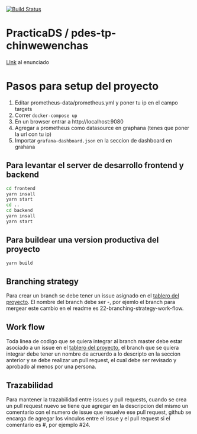 [![Build Status](https://travis-ci.org/PracticaDS/pdes-tp-chinwewenchas.svg?branch=master)](https://travis-ci.org/PracticaDS/pdes-tp-chinwewenchas)

# PracticaDS / pdes-tp-chinwewenchas 
[LInk](https://docs.google.com/document/d/12tbex_VDmd7ZNWkn5PJQriQ92FbIQGgT91-pa71RNZM/edit) al enunciado

# Pasos para setup del proyecto
1. Editar prometheus-data/prometheus.yml y poner tu ip en el campo targets
2. Correr ```docker-compose up```
4. En un browser entrar a http://localhost:9080
5. Agregar a prometheus como datasource en graphana (tenes que poner la url con tu ip)
6. Importar `grafana-dashboard.json` en la seccion de dashboard en grahana

## Para levantar el server de desarrollo frontend y backend
```bash
cd frontend
yarn insall
yarn start
cd ..
cd backend
yarn insall
yarn start
```

## Para buildear una version productiva del proyecto
```bash
yarn build
```

## Branching strategy
Para crear un branch se debe tener un issue asignado en el [tablero del proyecto](https://github.com/PracticaDS/pdes-tp-chinwewenchas/projects/1). El nombre del branch debe ser <numero del issue>-<descripcion>, por ejemlo el branch para mergear este cambio en el readme es 22-branching-strategy-work-flow.

## Work flow
Toda linea de codigo que se quiera integrar al branch master debe estar asociado a un issue en el [tablero del proyecto](https://github.com/PracticaDS/pdes-tp-chinwewenchas/projects/1), el branch que se quiera integrar debe tener un nombre de acruerdo a lo descripto en la seccion anterior y se debe realizar un pull request, el cual debe ser revisado y aprobado al menos por una persona.

## Trazabilidad
Para mantener la trazabilidad entre issues y pull requests, cuando se crea un pull request nuevo se tiene que agregar en la descripcion del mismo un comentario con el numero de issue que resuelve ese pull request, github se encarga de agregar los vinculos entre el issue y el pull request si el comentario es #<numero de issue>, por ejemplo #24.
